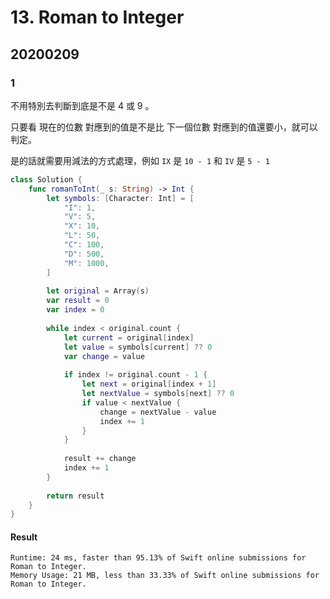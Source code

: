 # 13. Roman to Integer

## 20200209

### 1

不用特別去判斷到底是不是 4 或 9 。

只要看 現在的位數 對應到的值是不是比 下一個位數 對應到的值還要小，就可以判定。

是的話就需要用減法的方式處理，例如 `IX` 是 `10 - 1` 和 `IV` 是 `5 - 1`

``` swift
class Solution {
    func romanToInt(_ s: String) -> Int {
        let symbols: [Character: Int] = [
            "I": 1,
            "V": 5,
            "X": 10,
            "L": 50,
            "C": 100,
            "D": 500,
            "M": 1000,
        ]
        
        let original = Array(s)
        var result = 0
        var index = 0 
        
        while index < original.count {
            let current = original[index]
            let value = symbols[current] ?? 0
            var change = value
            
            if index != original.count - 1 {
                let next = original[index + 1]
                let nextValue = symbols[next] ?? 0
                if value < nextValue {
                    change = nextValue - value
                    index += 1
                }
            }
            
            result += change
            index += 1
        }
        
        return result
    }
}
```

#### Result

```
Runtime: 24 ms, faster than 95.13% of Swift online submissions for Roman to Integer.
Memory Usage: 21 MB, less than 33.33% of Swift online submissions for Roman to Integer.
```
